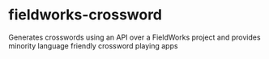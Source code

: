 # fieldworks-crossword
Generates crosswords using an API over a FieldWorks project and provides minority language friendly crossword playing apps
